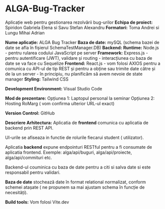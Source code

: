 # ALGA-Bug-Tracker
Aplicație web pentru gestionarea rezolvării bug-urilor
**Echipa de proiect:** Spiridon Gabriela Elena si Savu Stefan Alexandru
**Formatori:** Toma Andrei si Lungu Mihai Adrian

**Nume aplicație:** ALGA Bug Tracker
**Baza de date:** mySQL (schema bazei de date se afla în fișierul SchemaTestManager.DB)
**Backend:**
**Runtime:** Node.js - pentru rularea codului JavaScript pe server
**Framework:** Express.js - pentru autentificare (JWT), validare și routing 
			 - interacțiunea cu baza de date se va face cu Sequelize
**Frontend:** React.js
	     - vom folosi AXIOS pentru a comunica cu API-ul de tip REST și pentru a obține sau trimite date către și de la un server
	     - în principiu, nu planificăm să avem nevoie de state manager
**Styling:** Tailwind CSS

**Development Environment:** Visual Studio Code
 
**Mod de prezentare:** Opțiunea 1: Laptopul personal la seminar
			Opțiunea 2: Hosting RoMarg ( vom confirma ulterior URL-ul exact)

**Version Control:** GitHub

**Descriere Arhitectura:** 
Aplicatia de **frontend** comunica cu aplicatia de backend prin REST API.

UI-urile se afiseaza in functie de rolurile fiecarui student ( utilizator).

Aplicatia **backend** expune endpointuri RESTful pentru a fi consumate de aplicatia frontend.
Exemple: alga/api/buguri, alga/api/proiecte, alga/api/commituri etc.

Backend-ul couminica cu baza de date pentru a citi si salva date si este responsabil pentru validari. 

**Baza de date** stochează date în format relational normalizat, conform schemei atașate ( ne propunem sa mai ajustam schema în funcție de necesități).

**Build tools:** 
Vom folosi Vite.dev

